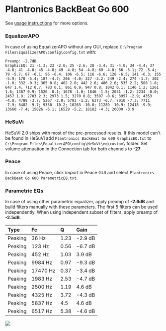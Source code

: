 # Plantronics BackBeat Go 600
See [usage instructions](https://github.com/jaakkopasanen/AutoEq#usage) for more options.

### EqualizerAPO
In case of using EqualizerAPO without any GUI, replace `C:\Program Files\EqualizerAPO\config\config.txt`
with:
```
Preamp: -2.7dB
GraphicEQ: 21 -1.3; 23 -2.0; 25 -2.6; 28 -3.4; 31 -4.0; 34 -4.4; 37 -4.6; 41 -4.8; 45 -4.8; 49 -4.8; 54 -4.8; 60 -4.8; 66 -5.1; 72 -5.4; 79 -5.7; 87 -6.1; 96 -6.4; 106 -6.5; 116 -6.6; 128 -6.5; 141 -6.3; 155 -5.9; 170 -5.4; 187 -4.7; 206 -4.0; 227 -3.2; 249 -2.4; 274 -1.7; 302 -1.0; 332 -0.3; 365 0.8; 402 2.0; 442 2.6; 486 2.6; 535 2.2; 588 1.8; 647 1.4; 712 0.7; 783 0.1; 861 0.9; 947 0.8; 1042 0.1; 1146 1.2; 1261 1.6; 1387 0.9; 1526 -0.1; 1678 -1.0; 1846 -1.5; 2031 -1.2; 2234 -0.0; 2457 1.8; 2703 2.3; 2973 1.5; 3270 0.8; 3597 -0.6; 3957 -2.9; 4353 -4.8; 4788 -3.7; 5267 -2.0; 5793 -1.2; 6373 -6.7; 7010 -7.3; 7711 -7.9; 8482 -9.7; 9330 -10.2; 10263 -10.0; 11289 -10.9; 12418 -9.9; 13660 -7.4; 15026 -6.1; 16529 -5.2; 18182 -4.3; 20000 -3.9
```

### HeSuVi
HeSuVi 2.0 ships with most of the pre-processed results. If this model can't be found in HeSuVi add
`Plantronics BackBeat Go 600 GraphicEQ.txt` to `C:\Program Files\EqualizerAPO\config\HeSuVi\eq\custom\` folder.
Set volume attenuation in the Connection tab for both channels to **-27**

### Peace
In case of using Peace, click *Import* in Peace GUI and select `Plantronics BackBeat Go 600 ParametricEQ.txt`.

### Parametric EQs
In case of using other parametric equalizer, apply preamp of **-2.6dB** and build filters manually
with these parameters. The first 5 filters can be used independently.
When using independent subset of filters, apply preamp of **-2.5dB**.

| Type    | Fc       |    Q | Gain    |
|:--------|:---------|:-----|:--------|
| Peaking | 36 Hz    | 1.23 | -2.9 dB |
| Peaking | 123 Hz   | 0.56 | -6.7 dB |
| Peaking | 452 Hz   | 1.03 | 3.9 dB  |
| Peaking | 9984 Hz  | 0.97 | -9.3 dB |
| Peaking | 17470 Hz | 0.37 | -3.4 dB |
| Peaking | 1983 Hz  | 2.53 | -4.7 dB |
| Peaking | 2500 Hz  | 1.19 | 4.6 dB  |
| Peaking | 4325 Hz  | 3.72 | -4.3 dB |
| Peaking | 5837 Hz  | 4.5  | 4.6 dB  |
| Peaking | 6517 Hz  | 5.38 | -4.6 dB |

![](https://raw.githubusercontent.com/jaakkopasanen/AutoEq/master/results/rtings/avg/Plantronics%20BackBeat%20Go%20600/Plantronics%20BackBeat%20Go%20600.png)